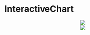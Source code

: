 # InteractiveChart
<div style="text-align: center">
<img src="https://github.com/ainiyiwan/InteractiveChart/blob/master/gif/chat.gif"/>
</div>

<div align=center>
<img src="https://github.com/ainiyiwan/InteractiveChart/blob/master/gif/chat.gif"/>
</div>